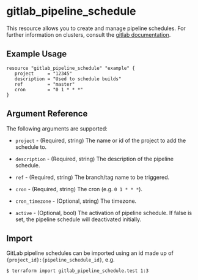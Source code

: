 # gitlab\_pipeline\_schedule

This resource allows you to create and manage pipeline schedules.
For further information on clusters, consult the [gitlab
documentation](https://docs.gitlab.com/ce/user/project/pipelines/schedules.html).

## Example Usage

```hcl
resource "gitlab_pipeline_schedule" "example" {
   project     = "12345"
   description = "Used to schedule builds"
   ref         = "master"
   cron        = "0 1 * * *"
}
```

## Argument Reference

The following arguments are supported:

* `project` - (Required, string) The name or id of the project to add the schedule to.

* `description` - (Required, string) The description of the pipeline schedule.

* `ref` - (Required, string) The branch/tag name to be triggered.

* `cron` - (Required, string) 	The cron (e.g. `0 1 * * *`).

* `cron_timezone` - (Optional, string) The timezone.

* `active` - (Optional, bool) The activation of pipeline schedule. If false is set, the pipeline schedule will deactivated initially.

## Import

GitLab pipeline schedules can be imported using an id made up of `{project_id}:{pipeline_schedule_id}`, e.g.

```
$ terraform import gitlab_pipeline_schedule.test 1:3
```

